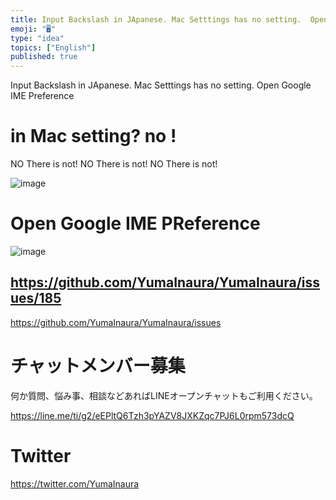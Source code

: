 ```yaml
---
title: Input Backslash in JApanese. Mac Setttings has no setting.  Open Googl
emoji: "🖥"
type: "idea"
topics: ["English"]
published: true
---
```


Input Backslash in JApanese. Mac Setttings has no setting.  Open Google IME Preference

# in Mac setting? no !

NO There is not!
NO There is not!
NO There is not!

![image](https://user-images.githubusercontent.com/13635059/50585076-93eb0300-0eb6-11e9-818e-43cd7dd66e02.png)

# Open Google IME PReference

![image](https://user-images.githubusercontent.com/13635059/50585113-c563ce80-0eb6-11e9-921a-a3f03a034660.png)

https://github.com/YumaInaura/YumaInaura/issues/185
---

https://github.com/YumaInaura/YumaInaura/issues








<!-- Update From Qiita API -->

# チャットメンバー募集


何か質問、悩み事、相談などあればLINEオープンチャットもご利用ください。

https://line.me/ti/g2/eEPltQ6Tzh3pYAZV8JXKZqc7PJ6L0rpm573dcQ





# Twitter


https://twitter.com/YumaInaura


<!-- Update From Qiita API -->


